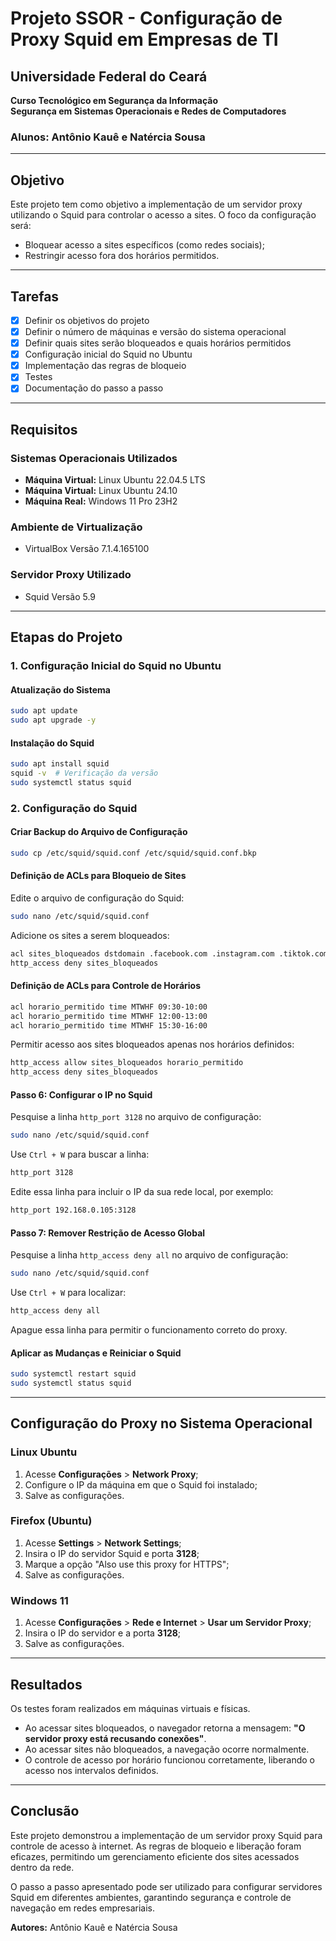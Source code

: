 # Projeto SSOR - Configuração de Proxy Squid em Empresas de TI

## Universidade Federal do Ceará  
**Curso Tecnológico em Segurança da Informação**  
**Segurança em Sistemas Operacionais e Redes de Computadores**  

### Alunos: Antônio Kauê e Natércia Sousa

---

## Objetivo

Este projeto tem como objetivo a implementação de um servidor proxy utilizando o Squid para controlar o acesso a sites. O foco da configuração será:

- Bloquear acesso a sites específicos (como redes sociais);
- Restringir acesso fora dos horários permitidos.

---

## Tarefas

- [x] Definir os objetivos do projeto
- [x] Definir o número de máquinas e versão do sistema operacional
- [x] Definir quais sites serão bloqueados e quais horários permitidos
- [x] Configuração inicial do Squid no Ubuntu
- [x] Implementação das regras de bloqueio
- [x] Testes
- [x] Documentação do passo a passo

---

## Requisitos

### Sistemas Operacionais Utilizados
- **Máquina Virtual:** Linux Ubuntu 22.04.5 LTS
- **Máquina Virtual:** Linux Ubuntu 24.10
- **Máquina Real:** Windows 11 Pro 23H2

### Ambiente de Virtualização
- VirtualBox Versão 7.1.4.165100

### Servidor Proxy Utilizado
- Squid Versão 5.9

---

## Etapas do Projeto

### 1. Configuração Inicial do Squid no Ubuntu

#### Atualização do Sistema
```bash
sudo apt update  
sudo apt upgrade -y
```

#### Instalação do Squid
```bash
sudo apt install squid
squid -v  # Verificação da versão
sudo systemctl status squid
```

### 2. Configuração do Squid

#### Criar Backup do Arquivo de Configuração
```bash
sudo cp /etc/squid/squid.conf /etc/squid/squid.conf.bkp
```

#### Definição de ACLs para Bloqueio de Sites
Edite o arquivo de configuração do Squid:
```bash
sudo nano /etc/squid/squid.conf
```
Adicione os sites a serem bloqueados:
```bash
acl sites_bloqueados dstdomain .facebook.com .instagram.com .tiktok.com
http_access deny sites_bloqueados
```

#### Definição de ACLs para Controle de Horários
```bash
acl horario_permitido time MTWHF 09:30-10:00
acl horario_permitido time MTWHF 12:00-13:00
acl horario_permitido time MTWHF 15:30-16:00
```
Permitir acesso aos sites bloqueados apenas nos horários definidos:
```bash
http_access allow sites_bloqueados horario_permitido
http_access deny sites_bloqueados
```

#### Passo 6: Configurar o IP no Squid
Pesquise a linha `http_port 3128` no arquivo de configuração:
```bash
sudo nano /etc/squid/squid.conf
```
Use `Ctrl + W` para buscar a linha:
```bash
http_port 3128
```
Edite essa linha para incluir o IP da sua rede local, por exemplo:
```bash
http_port 192.168.0.105:3128
```

#### Passo 7: Remover Restrição de Acesso Global
Pesquise a linha `http_access deny all` no arquivo de configuração:
```bash
sudo nano /etc/squid/squid.conf
```
Use `Ctrl + W` para localizar:
```bash
http_access deny all
```
Apague essa linha para permitir o funcionamento correto do proxy.

#### Aplicar as Mudanças e Reiniciar o Squid
```bash
sudo systemctl restart squid
sudo systemctl status squid
```

---

## Configuração do Proxy no Sistema Operacional

### Linux Ubuntu
1. Acesse **Configurações** > **Network Proxy**;
2. Configure o IP da máquina em que o Squid foi instalado;
3. Salve as configurações.

### Firefox (Ubuntu)
1. Acesse **Settings** > **Network Settings**;
2. Insira o IP do servidor Squid e porta **3128**;
3. Marque a opção "Also use this proxy for HTTPS";
4. Salve as configurações.

### Windows 11
1. Acesse **Configurações** > **Rede e Internet** > **Usar um Servidor Proxy**;
2. Insira o IP do servidor e a porta **3128**;
3. Salve as configurações.

---

## Resultados

Os testes foram realizados em máquinas virtuais e físicas. 

- Ao acessar sites bloqueados, o navegador retorna a mensagem: **"O servidor proxy está recusando conexões"**.
- Ao acessar sites não bloqueados, a navegação ocorre normalmente.
- O controle de acesso por horário funcionou corretamente, liberando o acesso nos intervalos definidos.

---

## Conclusão

Este projeto demonstrou a implementação de um servidor proxy Squid para controle de acesso à internet. As regras de bloqueio e liberação foram eficazes, permitindo um gerenciamento eficiente dos sites acessados dentro da rede.

O passo a passo apresentado pode ser utilizado para configurar servidores Squid em diferentes ambientes, garantindo segurança e controle de navegação em redes empresariais.

**Autores:** Antônio Kauê e Natércia Sousa

